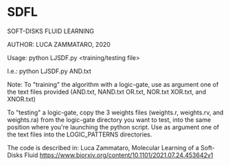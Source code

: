 # SDFL
SOFT-DISKS FLUID LEARNING

AUTHOR: LUCA ZAMMATARO, 2020

Usage: python LJSDF.py <training/testing file>

I.e.:  python LJSDF.py AND.txt

Note: 
To "training" the algorithm with a logic-gate, use as argument one of the text files provided (AND.txt, NAND.txt OR.txt, NOR.txt XOR.txt, and XNOR.txt)

To "testing" a logic-gate, copy the 3 weights files (weights.r, weights.rv, and weights.ra) from the logic-gate directory you want to test, into the same position where you're launching the python script. Use as argument one of the text files into the LOGIC_PATTERNS directories.

The code is described in:
Luca Zammataro,
Molecular Learning of a Soft-Disks Fluid
https://www.biorxiv.org/content/10.1101/2021.07.24.453642v1

